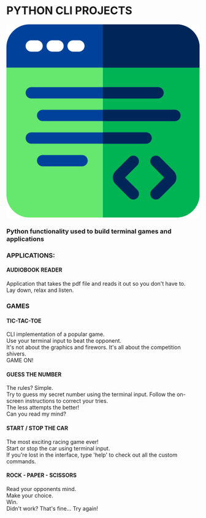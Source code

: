 # PYTHON CLI PROJECTS

!["Terminal"](terminal.png "Terminal")

### Python functionality used to build terminal games and applications

### APPLICATIONS:
#### AUDIOBOOK READER
Application that takes the pdf file and reads it out so you don't have to.  
Lay down, relax and listen.

### GAMES
#### TIC-TAC-TOE
CLI implementation of a popular game.  
Use your terminal input to beat the opponent.  
It's not about the graphics and firewors. It's all about the competition shivers.  
GAME ON!

#### GUESS THE NUMBER
The rules? Simple.  
Try to guess my secret number using the terminal input. Follow the on-screen instructions to correct your tries.  
The less attempts the better!  
Can you read my mind?

#### START / STOP THE CAR
The most exciting racing game ever!  
Start or stop the car using terminal input.  
If you're lost in the interface, type 'help' to check out all the custom commands.

#### ROCK - PAPER - SCISSORS
Read your opponents mind.  
Make your choice.  
Win.  
Didn't work? That's fine... Try again!
